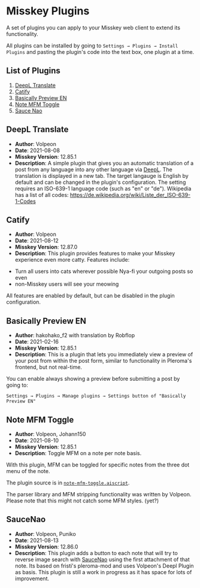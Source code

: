 # Misskey Plugins

A set of plugins you can apply to your Misskey web client to extend its
functionality.

All plugins can be installed by going to `Settings → Plugins → Install Plugins`
and pasting the plugin's code into the text box, one plugin at a time.

## List of Plugins

1. [DeepL Translate](#DeepL-Translate)
2. [Catify](#Catify)
3. [Basically Preview EN](#Basically-Preview-EN)
4. [Note MFM Toggle](note-mfm-toggle)
5. [Sauce Nao](#SauceNao)

## DeepL Translate

* **Author**: Volpeon
* **Date**: 2021-08-08
* **Misskey Version**: 12.85.1
* **Description**: A simple plugin that gives you an automatic translation of a
post from any language into any other language via
[DeepL](https://deepl.com). The translation is displayed in a new tab. The
target langauge is English by default and can be changed in the plugin's
configuration. The setting requires an ISO-639-1 language code (such as "en"
or "de"). Wikipedia has a list of all codes:
https://de.wikipedia.org/wiki/Liste_der_ISO-639-1-Codes

## Catify

* **Author**: Volpeon
* **Date**: 2021-08-12
* **Misskey Version**: 12.87.0
* **Description**: This plugin provides features to make your Misskey
experience even more catty. Features include:

- Turn all users into cats wherever possible Nya-fi your outgoing posts so even
- non-Misskey users will see your meowing

All features are enabled by default, but can be disabled in the plugin
configuration.

## Basically Preview EN

* **Author**: hakohako_f2 with translation by Robflop
* **Date**: 2021-02-16
* **Misskey Version**: 12.85.1
* **Description**: This is a plugin that lets you immediately view a preview of
your post from within the post form, similar to functionality in Pleroma's
frontend, but not real-time.

You can enable always showing a preview before submitting a post by going to:

`Settings → Plugins → Manage plugins → Settings button of "Basically Preview EN"`

## Note MFM Toggle

* **Author**: Volpeon, Johann150
* **Date**: 2021-08-10
* **Misskey Version**: 12.85.1
* **Description**: Toggle MFM on a note per note basis.

With this plugin, MFM can be toggled for specific notes from the three
dot menu of the note.

The plugin source is in [`note-mfm-toggle.aiscript`](note-mfm-toggle.aiscript).

The parser library and MFM stripping functionality was written by Volpeon.
Please note that this might not catch some MFM styles. (yet?)

## SauceNao

* **Author**: Volpeon, Puniko
* **Date**: 2021-08-13
* **Misskey Version**: 12.86.0
* **Description**: This plugin adds a button to each note that will try to reverse
image search with [SauceNao](http://saucenao.com) using the first attachment of that
note. Its based on fristi's pleroma-mod and uses Volpeon's Deepl Plugin as basis. 
This plugin is still a work in progress as it has space for lots of improvement.
